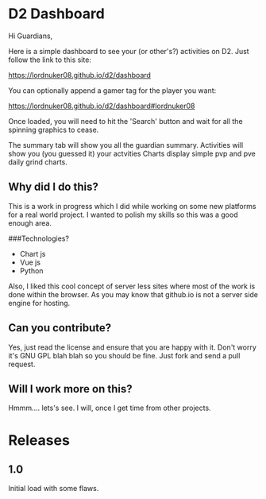 # D2 Dashboard

Hi Guardians,

Here is a simple dashboard to see your (or other's?) activities on D2. Just follow the link to this site:

https://lordnuker08.github.io/d2/dashboard

You can optionally append a gamer tag for the player you want:

https://lordnuker08.github.io/d2/dashboard#lordnuker08

Once loaded, you will need to hit the 'Search' button and wait for all the spinning graphics to cease.

The summary tab will show you all the guardian summary.
Activities will show you (you guessed it) your actvities
Charts display simple pvp and pve daily grind charts.


## Why did I do this?
This is a work in progress which I did while working on some new platforms for a real world project. I wanted to polish my skills so this was a good enough area.

###Technologies?
- Chart js
- Vue js
- Python

Also, I liked this cool concept of server less sites where most of the work is done within the browser. As you may know that github.io is not a server side engine for hosting.

## Can you contribute?
Yes, just read the license and ensure that you are happy with it. Don't worry it's GNU GPL blah blah so you should be fine. 
Just fork and send a pull request.

## Will I work more on this?
Hmmm.... lets's see. I will, once I get time from other projects.

# Releases
## 1.0
Initial load with some flaws. 
